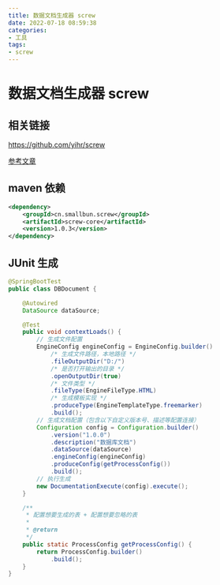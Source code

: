 ```yaml
---
title: 数据文档生成器 screw
date: 2022-07-18 08:59:38
categories:
- 工具
tags:
- screw
---
```

# 数据文档生成器 screw

## 相关链接

https://github.com/yihr/screw

[参考文章](https://mp.weixin.qq.com/s?__biz=MzU0OTE4MzYzMw==&mid=2247490367&idx=4&sn=33457d828191fc8717bf90e29d02aa5b&chksm=fbb292c1ccc51bd776a938e2a0aca306363c8ea526362c83a1ed0e7d2522d136a5482f529481&mpshare=1&scene=1&srcid=08075ho06D4MoWdvYI6HZGn2&sharer_sharetime=1596771975108&sharer_shareid=00de337ccf971170dff621a18a7fdda8&key=bbcde1cc2908d6bbca75f9126db113cba3e65212579f0c49d238ed98e48a07667ecea3754647040875027233e7254e03354cbcb58a82ff9c1b4f865e3e510b1759f8f013ff094835f46a0f3809a473f4&ascene=1&uin=MjE2Mjg4NzYz&devicetype=Windows+10+x64&version=62090529&lang=zh_CN&exportkey=A98TRXcX38ZaCSWR2WlBPus%3D&pass_ticket=%2Fq1C0cKlfjbdKpTIM9MtXaZTfIIIRMMDAPgn%2FJ8FuXo%3D)



## maven 依赖

```xml
<dependency>
	<groupId>cn.smallbun.screw</groupId>
	<artifactId>screw-core</artifactId>
	<version>1.0.3</version>
</dependency>
```

## JUnit 生成

```java
@SpringBootTest
public class DBDocument {

    @Autowired
    DataSource dataSource;

    @Test
    public void contextLoads() {
        // 生成文件配置
        EngineConfig engineConfig = EngineConfig.builder()
            /* 生成文件路径，本地路径 */
            .fileOutputDir("D:/")
            /* 是否打开输出的目录 */
            .openOutputDir(true)
            /* 文件类型 */
            .fileType(EngineFileType.HTML)
            /* 生成模板实现 */
            .produceType(EngineTemplateType.freemarker)
            .build();
        // 生成文档配置（包含以下自定义版本号、描述等配置连接）
        Configuration config = Configuration.builder()
            .version("1.0.0")
            .description("数据库文档")
            .dataSource(dataSource)
            .engineConfig(engineConfig)
            .produceConfig(getProcessConfig())
            .build();
        // 执行生成
        new DocumentationExecute(config).execute();
    }

    /**
     * 配置想要生成的表 + 配置想要忽略的表
     * 
     * @return
     */
    public static ProcessConfig getProcessConfig() {
        return ProcessConfig.builder()
            .build();
    }
}
```